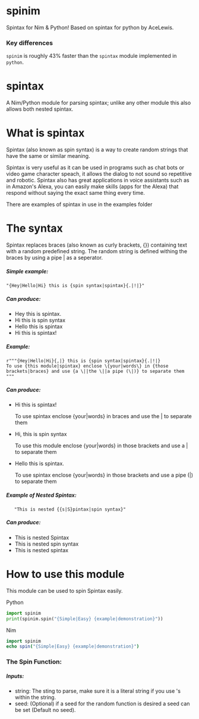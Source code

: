 # spinim
 Spintax for Nim & Python!  Based on spintax for python by AceLewis.

### Key differences

`spinim` is roughly 43% faster than the `spintax` module implemented in `python`.

# spintax
A Nim/Python module for parsing spintax; unlike any other module this also allows both nested spintax.

# What is spintax
Spintax (also known as spin syntax) is a way to create random strings that have the same or similar meaning.

Spintax is very useful as it can be used in programs such as chat bots or video game character speach, it allows the dialog to not sound so repetitive and robotic. Spintax also has great applications in voice assistants such as in Amazon's Alexa, you can easily make skills (apps for the Alexa) that respond without saying the exact same thing every time.

There are examples of spintax in use in the examples folder

# The syntax
Spintax replaces braces (also known as curly brackets, {}) containing text with a random predefined string. The random string is defined withing the braces by using a pipe | as a seperator.

##### Simple example:

    "{Hey|Hello|Hi} this is {spin syntax|spintax}{.|!|}"

##### Can produce:
* Hey this is spintax.
* Hi this is spin syntax
* Hello this is spintax
* Hi this is spintax!

##### Example:

    r"""{Hey|Hello|Hi}{,|} this is {spin syntax|spintax}{.|!|}
    To use {this module|spintax} enclose \{your|words\} in {those brackets|braces} and use {a \||the \||a pipe (\|)} to separate them
    """

##### Can produce:

 - Hi this is spintax!

   To use spintax enclose {your|words} in braces and use the | to separate them

 - Hi, this is spin syntax

   To use this module enclose {your|words} in those brackets and use a | to separate them


 - Hello this is spintax.

   To use spintax enclose {your|words} in those brackets and use a pipe (|) to separate them

##### Example of Nested Spintax:

       "This is nested {{s|S}pintax|spin syntax}"

##### Can produce:

  - This is nested Spintax
  - This is nested spin syntax
  - This is nested spintax


# How to use this module

This module can be used to spin Spintax easily.

Python

``` Python
import spinim
print(spinim.spin("{Simple|Easy} {example|demonstration}"))
```

Nim

```Nim
import spinim
echo spin("{Simple|Easy} {example|demonstration}")
```

### The Spin Function:

##### Inputs:

* string: The sting to parse, make sure it is a literal string if you use \'s within the string.
* seed: (Optional) if a seed for the random function is desired a seed can be set (Default no seed).
